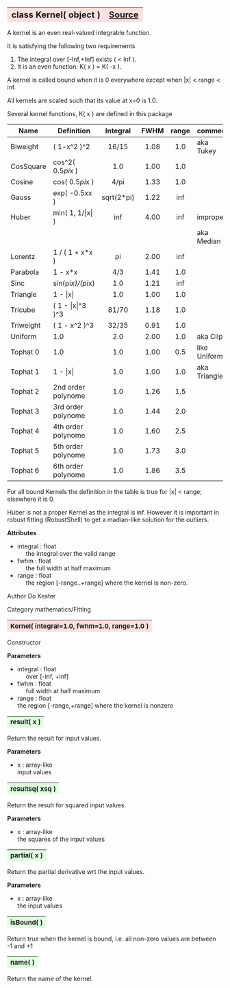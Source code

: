 ---
---
<br><br>

<a name="Kernel"></a>
<table><thead style="background-color:#FFE0E0; width:100%; font-size:20px"><tr><th style="text-align:left">
<strong>class Kernel(</strong> object )</th><th style="text-align:right"><a href=https://github.com/dokester/BayesicFitting/blob/master/BayesicFitting/source/kernels/Kernel.py target=_blank>Source</a></th></tr></thead></table>
<p>

A kernel is an even real-valued integrable function.

It is satisfying the following two requirements

1. The integral over [-Inf,+Inf] exists ( < Inf ).
2. It is an even function: K( x ) = K( -x ).

A kernel is called bound when it is 0 everywhere
except when |x| < range < inf.

All kernels are scaled such that its value at x=0 is 1.0.

Several kernel functions, K( x ) are defined in this package

| Name      | Definition        | Integral  | FWHM | range | comment     |
|-----------|-------------------|:---------:|:----:|:-----:|-------------|
| Biweight  | ( 1-x^2 )^2       |     16/15 | 1.08 |  1.0  | aka Tukey   |
| CosSquare | cos^2( 0.5*pi*x ) |       1.0 | 1.00 |  1.0  |             |
| Cosine    | cos( 0.5*pi*x )   |      4/pi | 1.33 |  1.0  |             |
| Gauss     | exp( -0.5*x*x )   | sqrt(2*pi)| 1.22 |  inf  |             |
| Huber     | min( 1, 1/\|x\| ) |       inf | 4.00 |  inf  | improper    |
|           |                   |           |      |       | aka Median  |
| Lorentz   | 1 / ( 1 + x*x )   |        pi | 2.00 |  inf  |             |
| Parabola  | 1 - x*x           |       4/3 | 1.41 |  1.0  |             |
| Sinc      | sin(pi*x)/(pi*x)  |       1.0 | 1.21 |  inf  |             |
| Triangle  | 1 - \|x\|         |       1.0 | 1.00 |  1.0  |             |
| Tricube   | ( 1 - \|x\|^3 )^3 |     81/70 | 1.18 |  1.0  |             |
| Triweight | ( 1 - x^2 )^3     |     32/35 | 0.91 |  1.0  |             |
| Uniform   | 1.0               |       2.0 | 2.00 |  1.0  | aka Clip    |
| Tophat 0  | 1.0               |       1.0 | 1.00 |  0.5  | like Uniform|
| Tophat 1  | 1 - \|x\|         |       1.0 | 1.00 |  1.0  | aka Triangle|
| Tophat 2  | 2nd order polynome|       1.0 | 1.26 |  1.5  |             |
| Tophat 3  | 3rd order polynome|       1.0 | 1.44 |  2.0  |             |
| Tophat 4  | 4th order polynome|       1.0 | 1.60 |  2.5  |             |
| Tophat 5  | 5th order polynome|       1.0 | 1.73 |  3.0  |             |
| Tophat 6  | 6th order polynome|       1.0 | 1.86 |  3.5  |             |

For all bound Kernels the definition in the table is true for |x| < range;
elsewhere it is 0.

Huber is not a proper Kernel as the integral is inf. However it is important
in robust fitting (RobustShell) to get a madian-like solution for the outliers.

<b>Attributes</b>

* integral  :  float<br>
&nbsp;&nbsp;&nbsp;&nbsp; the integral over the valid range<br>
* fwhm  :  float<br>
&nbsp;&nbsp;&nbsp;&nbsp; the full width at half maximum<br>
* range  :  float<br>
&nbsp;&nbsp;&nbsp;&nbsp; the region [-range..+range] where the kernel is non-zero.<br>

Author      Do Kester

Category    mathematics/Fitting


<a name="Kernel"></a>
<table><thead style="background-color:#FFE0E0; width:100%; font-size:15px"><tr><th style="text-align:left">
<strong>Kernel(</strong> integral=1.0, fwhm=1.0, range=1.0 ) 
</th></tr></thead></table>
<p>

Constructor

<b>Parameters</b>

* integral  :  float<br>
&nbsp;&nbsp;&nbsp;&nbsp; over [-inf, +inf]<br>
* fwhm  :  float<br>
&nbsp;&nbsp;&nbsp;&nbsp; full width at half maximum<br>
* range  :  float<br>
    the region [-range,+range] where the kernel is nonzero

<a name="result"></a>
<table><thead style="background-color:#E0FFE0; width:100%; font-size:15px"><tr><th style="text-align:left">
<strong>result(</strong> x )
</th></tr></thead></table>
<p>

Return the result for input values.

<b>Parameters</b>

* x  :  array-like<br>
    input values

<a name="resultsq"></a>
<table><thead style="background-color:#E0FFE0; width:100%; font-size:15px"><tr><th style="text-align:left">
<strong>resultsq(</strong> xsq )
</th></tr></thead></table>
<p>

Return the result for squared input values.

<b>Parameters</b>

* x  :  array-like<br>
    the squares of the input values

<a name="partial"></a>
<table><thead style="background-color:#E0FFE0; width:100%; font-size:15px"><tr><th style="text-align:left">
<strong>partial(</strong> x )
</th></tr></thead></table>
<p>

Return the partial derivative wrt the input values.

<b>Parameters</b>

* x  :  array-like<br>
    the input values

<a name="isBound"></a>
<table><thead style="background-color:#E0FFE0; width:100%; font-size:15px"><tr><th style="text-align:left">
<strong>isBound(</strong> )
</th></tr></thead></table>
<p>

Return true when the kernel is bound, i.e.
all non-zero values are between -1 and +1

<a name="name"></a>
<table><thead style="background-color:#E0FFE0; width:100%; font-size:15px"><tr><th style="text-align:left">
<strong>name(</strong> )
</th></tr></thead></table>
<p>

Return the name of the kernel.

